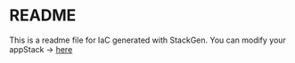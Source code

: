 # README
This is a readme file for IaC generated with StackGen.
You can modify your appStack -> [here](http://main.dev.stackgen.com/appstacks/e39e0a25-e4e6-45f2-8e47-bd10fa3e68f5)
